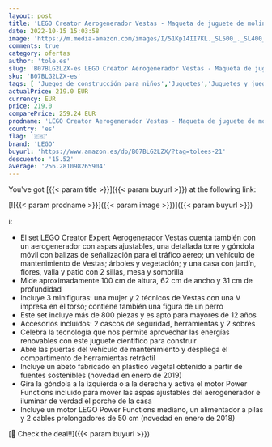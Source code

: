 ```yaml
---
layout: post
title: 'LEGO Creator Aerogenerador Vestas - Maqueta de juguete de molino de viento moderno  10268 '
date: 2022-10-15 15:03:58
image: 'https://m.media-amazon.com/images/I/51Kp14II7KL._SL500_._SL400_.jpg'
comments: true
category: ofertas
author: 'tole.es'
slug: 'B07BLG2LZX-es LEGO Creator Aerogenerador Vestas - Maqueta de juguete de...'
sku: 'B07BLG2LZX-es'
tags: [ 'Juegos de construcción para niños','Juguetes','Juguetes y juegos','Sets de construcción','lego','🇪🇸', ]
actualPrice: 219.0 EUR
currency: EUR
price: 219.0
comparePrice: 259.24 EUR
prodname: 'LEGO Creator Aerogenerador Vestas - Maqueta de juguete de molino de viento moderno  10268 '
country: 'es'
flag: '🇪🇸'
brand: 'LEGO'
buyurl: 'https://www.amazon.es/dp/B07BLG2LZX/?tag=tolees-21'
descuento: '15.52'
average: '256.281098265904'
---
```


You've got [{{< param title >}}]({{< param buyurl >}}) at the following link:

[![{{< param prodname >}}]({{< param image >}})]({{< param buyurl >}})

ℹ️:

- El set LEGO Creator Expert Aerogenerador Vestas cuenta también con un aerogenerador con aspas ajustables, una detallada torre y góndola móvil con balizas de señalización para el tráfico aéreo; un vehículo de mantenimiento de Vestas; árboles y vegetación; y una casa con jardín, flores, valla y patio con 2 sillas, mesa y sombrilla
- Mide aproximadamente 100 cm de altura, 62 cm de ancho y 31 cm de profundidad
- Incluye 3 minifiguras: una mujer y 2 técnicos de Vestas con una V impresa en el torso; contiene también una figura de un perro
- Este set incluye más de 800 piezas y es apto para mayores de 12 años
- Accesorios incluidos: 2 cascos de seguridad, herramientas y 2 sobres
- Celebra la tecnología que nos permite aprovechar las energías renovables con este juguete científico para construir
- Abre las puertas del vehículo de mantenimiento y despliega el compartimento de herramientas retráctil
- Incluye un abeto fabricado en plástico vegetal obtenido a partir de fuentes sostenibles (novedad en enero de 2019)
- Gira la góndola a la izquierda o a la derecha y activa el motor Power Functions incluido para mover las aspas ajustables del aerogenerador e iluminar de verdad el porche de la casa
- Incluye un motor LEGO Power Functions mediano, un alimentador a pilas y 2 cables prolongadores de 50 cm (novedad en enero de 2018)

[🛒 Check the deal!!]({{< param buyurl >}})
